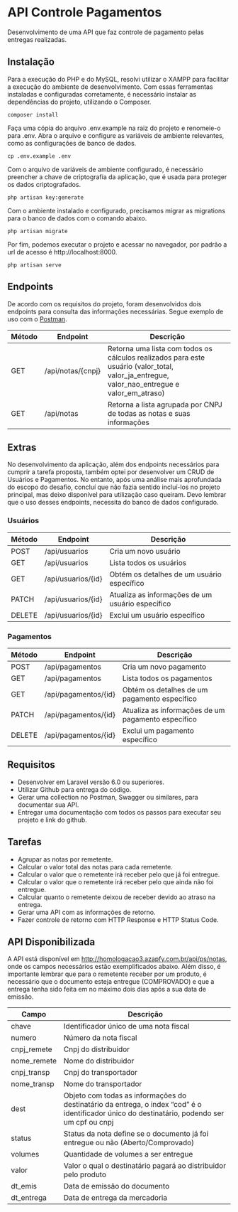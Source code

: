 # API Controle Pagamentos

Desenvolvimento de uma API que faz controle de pagamento pelas entregas realizadas.

## Instalação

Para a execução do PHP e do MySQL, resolvi utilizar o XAMPP para facilitar a execução do ambiente de desenvolvimento. Com essas ferramentas instaladas e configuradas corretamente, é necessário instalar as dependências do projeto, utilizando o Composer.

`composer install`

Faça uma cópia do arquivo .env.example na raiz do projeto e renomeie-o para .env. Abra o arquivo e configure as variáveis de ambiente relevantes, como as configurações de banco de dados.

`cp .env.example .env`

Com o arquivo de variáveis de ambiente configurado, é necessário preencher a chave de criptografia da aplicação, que é usada para proteger os dados criptografados.

`php artisan key:generate`

Com o ambiente instalado e configurado, precisamos migrar as migrations para o banco de dados com o comando abaixo.

`php artisan migrate`

Por fim, podemos executar o projeto e acessar no navegador, por padrão a url de acesso é http://localhost:8000.

`php artisan serve`

## Endpoints

De acordo com os requisitos do projeto, foram desenvolvidos dois endpoints para consulta das informações necessárias. Segue exemplo de uso com o [Postman](https://www.postman.com/anthonyleier/workspace/pblico/collection/24415316-e8e4f5b1-781b-4c67-9c6f-b197888692be?action=share&creator=24415316).

| Método | Endpoint          | Descrição                                                                                                                                   |
| ------ | ----------------- | ------------------------------------------------------------------------------------------------------------------------------------------- |
| GET    | /api/notas/{cnpj} | Retorna uma lista com todos os cálculos realizados para este usuário (valor_total, valor_ja_entregue, valor_nao_entregue e valor_em_atraso) |
| GET    | /api/notas        | Retorna a lista agrupada por CNPJ de todas as notas e suas informações                                                                      |

## Extras

No desenvolvimento da aplicação, além dos endpoints necessários para cumprir a tarefa proposta, também optei por desenvolver um CRUD de Usuários e Pagamentos. No entanto, após uma análise mais aprofundada do escopo do desafio, concluí que não fazia sentido incluí-los no projeto principal, mas deixo disponível para utilização caso queiram. Devo lembrar que o uso desses endpoints, necessita do banco de dados configurado.

### Usuários

| Método | Endpoint           | Descrição                                        |
| ------ | ------------------ | ------------------------------------------------ |
| POST   | /api/usuarios      | Cria um novo usuário                             |
| GET    | /api/usuarios      | Lista todos os usuários                          |
| GET    | /api/usuarios/{id} | Obtém os detalhes de um usuário específico       |
| PATCH  | /api/usuarios/{id} | Atualiza as informações de um usuário específico |
| DELETE | /api/usuarios/{id} | Exclui um usuário específico                     |

### Pagamentos

| Método | Endpoint             | Descrição                                          |
| ------ | -------------------- | -------------------------------------------------- |
| POST   | /api/pagamentos      | Cria um novo pagamento                             |
| GET    | /api/pagamentos      | Lista todos os pagamentos                          |
| GET    | /api/pagamentos/{id} | Obtém os detalhes de um pagamento específico       |
| PATCH  | /api/pagamentos/{id} | Atualiza as informações de um pagamento específico |
| DELETE | /api/pagamentos/{id} | Exclui um pagamento específico                     |

## Requisitos

-   Desenvolver em Laravel versão 6.0 ou superiores.
-   Utilizar Github para entrega do código.
-   Gerar uma collection no Postman, Swagger ou similares, para documentar sua API.
-   Entregar uma documentação com todos os passos para executar seu projeto e link do github.

## Tarefas

-   Agrupar as notas por remetente.
-   Calcular o valor total das notas para cada remetente.
-   Calcular o valor que o remetente irá receber pelo que já foi entregue.
-   Calcular o valor que o remetente irá receber pelo que ainda não foi entregue.
-   Calcular quanto o remetente deixou de receber devido ao atraso na entrega.
-   Gerar uma API com as informações de retorno.
-   Fazer controle de retorno com HTTP Response e HTTP Status Code.

## API Disponibilizada

A API está disponível em http://homologacao3.azapfy.com.br/api/ps/notas, onde os campos necessários estão exemplificados abaixo. Além disso, é importante lembrar que para o remetente receber por um produto, é necessário que o documento esteja entregue (COMPROVADO) e que a entrega tenha sido feita em no máximo dois dias após a sua data de emissão.

| Campo       | Descrição                                                                                                                                     |
| ----------- | --------------------------------------------------------------------------------------------------------------------------------------------- |
| chave       | Identificador único de uma nota fiscal                                                                                                        |
| numero      | Número da nota fiscal                                                                                                                         |
| cnpj_remete | Cnpj do distribuidor                                                                                                                          |
| nome_remete | Nome do distribuidor                                                                                                                          |
| cnpj_transp | Cnpj do transportador                                                                                                                         |
| nome_transp | Nome do transportador                                                                                                                         |
| dest        | Objeto com todas as informações do destinatário da entrega, o index “cod” é o identificador único do destinatário, podendo ser um cpf ou cnpj |
| status      | Status da nota define se o documento já foi entregue ou não (Aberto/Comprovado)                                                               |
| volumes     | Quantidade de volumes a ser entregue                                                                                                          |
| valor       | Valor o qual o destinatário pagará ao distribuidor pelo produto                                                                               |
| dt_emis     | Data de emissão do documento                                                                                                                  |
| dt_entrega  | Data de entrega da mercadoria                                                                                                                 |
